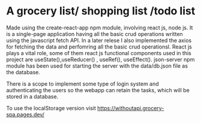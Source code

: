 # A  grocery list/ shopping list /todo list
<!-- The master branch contains the files with fetch and axios api implemented. 
 the withoutApi branch uses localstorage for data storage-->

Made using the create-react-app npm module, involving react js, node js.
It is a single-page application having all the basic crud operations written 
using the javascript fetch API. In a later relese I also implemented the axios for 
fetching the data and perfomring all the basic crud operationsl. React js plays a vital role, 
some of them react js functional components used in this project are useState(),useReducer() , 
useRef(),
useEffect(). json-server npm module has been used for starting the server with the
data/db.json file as the database.

There is a scope to implement some type of login system and authenticating the users so 
the webapp can retain the tasks, which will be stored in a database.

To use the localStorage version visit https://withoutapi.grocery-spa.pages.dev/
